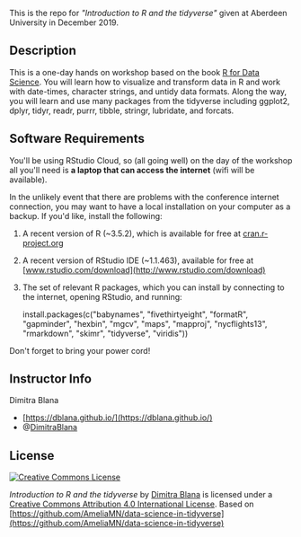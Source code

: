 This is the repo for *"Introduction to R and the tidyverse"* given at Aberdeen University in December 2019.

## Description

This is a one-day hands on workshop based on the book [R for Data Science](http://r4ds.had.co.nz/). You will learn how to visualize and transform data in R and work with date-times, character strings, and untidy data formats. Along the way, you will learn and use many packages from the tidyverse including ggplot2, dplyr, tidyr, readr, purrr, tibble, stringr, lubridate, and forcats.

## Software Requirements

You'll be using RStudio Cloud, so (all going well) on the day of the workshop all you'll need is **a laptop that can access the internet** (wifi will be available).  

In the unlikely event that there are problems with the conference internet connection, you may want to have a local installation on your computer as a backup. If you'd like, install the following:
 
1. A recent version of R (~3.5.2), which is available for free at [cran.r-project.org](http://www.cran.r-project.org)
2. A recent version of RStudio IDE (~1.1.463), available for free at [www.rstudio.com/download](http://www.rstudio.com/download)
3. The set of relevant R packages, which you can install by connecting to the internet, opening RStudio, and running:  
 
    install.packages(c("babynames", "fivethirtyeight", "formatR", "gapminder", "hexbin", "mgcv", "maps", "mapproj", "nycflights13", "rmarkdown", "skimr", "tidyverse", "viridis")) 

Don't forget to bring your power cord!

## Instructor Info

Dimitra Blana
-   [https://dblana.github.io/](https://dblana.github.io/)
-   @[DimitraBlana](http://www.twitter.com/DimitraBlana)

## License

<a rel="license" href="http://creativecommons.org/licenses/by/4.0/"><img alt="Creative Commons License" style="border-width:0" src="https://i.creativecommons.org/l/by/4.0/88x31.png" /></a>

<span xmlns:dct="http://purl.org/dc/terms/" property="dct:title">*Introduction to R and the tidyverse*</span> by <a xmlns:cc="http://creativecommons.org/ns#" href="https://github.com/dblana/" property="cc:attributionName" rel="cc:attributionURL">Dimitra Blana</a> is licensed under a <a rel="license" href="http://creativecommons.org/licenses/by/4.0/">Creative Commons Attribution 4.0 International License</a>.  Based on [https://github.com/AmeliaMN/data-science-in-tidyverse](https://github.com/AmeliaMN/data-science-in-tidyverse)
